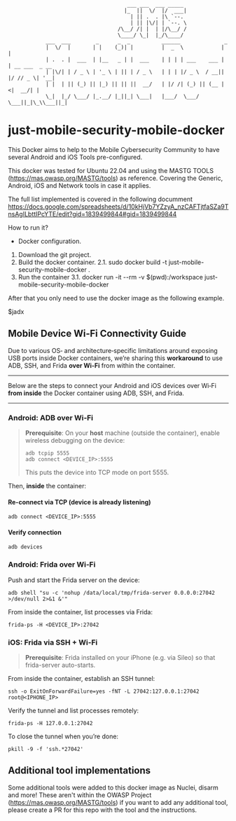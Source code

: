 ```
                                      ___ ___  ___ _____                             
                                     |_  ||  \/  |/  ___|                            
                                       | || .  . |\ `--.                             
                                       | || |\/| | `--. \                            
                                   /\__/ /| |  | |/\__/ /                            
                                   \____/ \_|  |_/\____/                             
            ___  ___        _      _  _          ______              _               
            |  \/  |       | |    (_)| |         |  _  \            | |              
            | .  . |  ___  | |__   _ | |  ___    | | | | ___    ___ | | __ ___  _ __ 
            | |\/| | / _ \ | '_ \ | || | / _ \   | | | |/ _ \  / __|| |/ // _ \| '__|
            | |  | || (_) || |_) || || ||  __/   | |/ /| (_) || (__ |   <|  __/| |   
            \_|  |_/ \___/ |_.__/ |_||_| \___|   |___/  \___/  \___||_|\_\\___||_|   
```                                                

# just-mobile-security-mobile-docker
This Docker aims to help to the Mobile Cybersecurity Community to have several Android and iOS Tools pre-configured.

This docker was tested for Ubuntu 22.04 and using the MASTG TOOLS (https://mas.owasp.org/MASTG/tools) as reference. Covering the Generic, Android, iOS and Network tools in case it applies.


The full list implemented is covered in the following documment https://docs.google.com/spreadsheets/d/10kHjVb7YZzyA_nzCAFTjtfaSZa9TnsAgILbttIPcYTE/edit?gid=1839499844#gid=1839499844 

How to run it?

* Docker configuration.

1. Download the git project.
2. Build the docker container.
2.1. sudo docker build -t just-mobile-security-mobile-docker .
3. Run the container
3.1. docker run -it --rm -v $(pwd):/workspace just-mobile-security-mobile-docker	

After that you only need to use the docker image as the following example.

$jadx


## Mobile Device Wi‑Fi Connectivity Guide

Due to various OS‑ and architecture‑specific limitations around exposing USB ports inside Docker containers, we’re sharing this **workaround** to use ADB, SSH, and Frida **over Wi‑Fi** from within the container.

---

Below are the steps to connect your Android and iOS devices over Wi‑Fi **from inside** the Docker container using ADB, SSH, and Frida.

---

### Android: ADB over Wi‑Fi

> **Prerequisite**: On your **host** machine (outside the container), enable wireless debugging on the device:
> ```
> adb tcpip 5555
> adb connect <DEVICE_IP>:5555
> ```
> This puts the device into TCP mode on port 5555.

Then, **inside** the container:

#### Re-connect via TCP (device is already listening)
```
adb connect <DEVICE_IP>:5555
```
#### Verify connection
```
adb devices
```
### Android: Frida over Wi‑Fi

Push and start the Frida server on the device:
```
adb shell "su -c 'nohup /data/local/tmp/frida-server 0.0.0.0:27042 >/dev/null 2>&1 &'"
```
From inside the container, list processes via Frida:
```
frida-ps -H <DEVICE_IP>:27042
```

### iOS: Frida via SSH + Wi‑Fi

> **Prerequisite**: Frida installed on your iPhone (e.g. via Sileo) so that frida-server auto-starts.

From inside the container, establish an SSH tunnel:
```
ssh -o ExitOnForwardFailure=yes -fNT -L 27042:127.0.0.1:27042 root@<IPHONE_IP>
```
Verify the tunnel and list processes remotely:
```
frida-ps -H 127.0.0.1:27042
```
To close the tunnel when you’re done:
```
pkill -9 -f 'ssh.*27042'
```

## Additional tool implementations

Some additional tools were added to this docker image as Nuclei, disarm and more! These aren't within the OWASP Project (https://mas.owasp.org/MASTG/tools) if you want to add any additional tool, please create a PR for this repo with the tool and the instructions.
